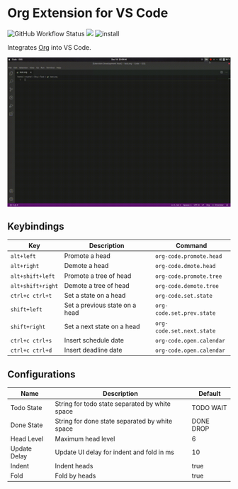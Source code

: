 # Org Extension for VS Code
![GitHub Workflow Status](https://img.shields.io/github/workflow/status/SeungukShin/org-code/CI)
[![](https://img.shields.io/visual-studio-marketplace/v/SeungukShin.org-code)](https://marketplace.visualstudio.com/items?itemName=SeungukShin.org-code)
![install](https://img.shields.io/visual-studio-marketplace/i/SeungukShin.org-code)

Integrates [Org](https://orgmode.org) into VS Code.

![demo](https://raw.githubusercontent.com/SeungukShin/org-code/master/demo.gif)

## Keybindings
| Key               | Description                    | Command                   |
|-------------------|--------------------------------|---------------------------|
| `alt+left`        | Promote a head                 | `org-code.promote.head`   |
| `alt+right`       | Demote a head                  | `org-code.dmote.head`     |
| `alt+shift+left`  | Promote a tree of head         | `org-code.promote.tree`   |
| `alt+shift+right` | Demote a tree of head          | `org-code.demote.tree`    |
| `ctrl+c ctrl+t`   | Set a state on a head          | `org-code.set.state`      |
| `shift+left`      | Set a previous state on a head | `org-code.set.prev.state` |
| `shift+right`     | Set a next state on a head     | `org-code.set.next.state` |
| `ctrl+c ctrl+s`   | Insert schedule date           | `org-code.open.calendar`  |
| `ctrl+c ctrl+d`   | Insert deadline date           | `org-code.open.calendar`  |

## Configurations
| Name         | Description                                    | Default   |
|--------------|------------------------------------------------|-----------|
| Todo State   | String for todo state separated by white space | TODO WAIT |
| Done State   | String for done state separated by white space | DONE DROP |
| Head Level   | Maximum head level                             | 6         |
| Update Delay | Update UI delay for indent and fold in ms      | 10        |
| Indent       | Indent heads                                   | true      |
| Fold         | Fold by heads                                  | true      |